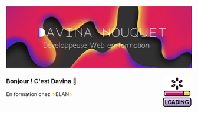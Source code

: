 ![](https://github.com/davinahouquet/davinahouquet/blob/main/davinahouquetcover1.jpg)

### Bonjour ! C'est Davina 👋 <img align="right" width="80" height="80" src="https://github.com/davinahouquet/davinahouquet/blob/main/loading%20(1).png"/>

<p>En formation chez  <img width="10" height="10" src="https://github.com/davinahouquet/davinahouquet/blob/main/brille.png"/>ELAN<img  width="10" height="10"src="https://github.com/davinahouquet/davinahouquet/blob/main/brille.png"/></p>
